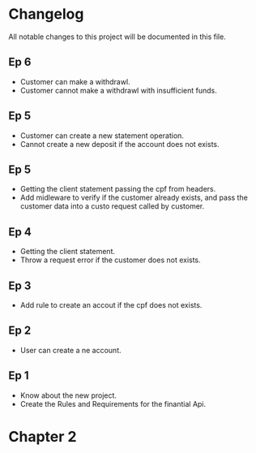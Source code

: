 # Changelog

All notable changes to this project will be documented in this file.

## Ep 6

- Customer can make a withdrawl.
- Customer cannot make a withdrawl with insufficient funds.

## Ep 5

- Customer can create a new statement operation.
- Cannot create a new deposit if the account does not exists.

## Ep 5

- Getting the client statement passing the cpf from headers.
- Add midleware to verify if the customer already exists, and pass the customer data into a custo request called by customer.

## Ep 4

- Getting the client statement.
- Throw a request error if the customer does not exists.

## Ep 3

- Add rule to create an accout if the cpf does not exists.

## Ep 2

- User can create a ne account.

## Ep 1

- Know about the new project.
- Create the Rules and Requirements for the finantial Api.

# Chapter 2
